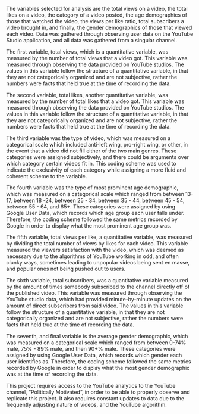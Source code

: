 The variables selected for analysis are the total views on a video, the total likes on a video, the category of a video posted, the age demographics of those that watched the video, the views per like ratio, total subscribers a video brought in, and finally, the gender demographics of those that viewed each video. Data was gathered through observing user data on the YouTube Studio application, and all data was gathered from a singular channel. 

The first variable, total views, which is a quantitative variable, was measured by the number of total views that a video got. This variable was measured through observing the data provided on YouTube studios. The values in this variable follow the structure of a quantitative variable, in that they are not categorically organized and are not subjective, rather the numbers were facts that held true at the time of recording the data. 

The second variable, total likes, another quantitative variable, was measured by the number of total likes that a video got. This variable was measured through observing the data provided on YouTube studios. The values in this variable follow the structure of a quantitative variable, in that they are not categorically organized and are not subjective, rather the numbers were facts that held true at the time of recording the data. 

The third variable was the type of video, which was measured on a categorical scale which included anti-left wing, pro-right wing, or other, in the event that a video did not fill either of the two main genres. These categories were assigned subjectively, and there could be arguments over which category certain videos fit in. This coding scheme was used to indicate the exclusivity of each category while assigning a more fluid and coherent scheme to the variable. 

The fourth variable was the type of most prominent age demographic, which was measured on a categorical scale which ranged from between 13-17, between 18 -24, between 25 - 34, between 35 - 44, between 45 - 54, between 55 - 64, and 65+. These categories were assigned by using Google User Data, which records which age group each user falls under. Therefore, the coding scheme followed the same metrics recorded by Google in order to display what the most prominent age group was. 

The fifth variable, total views per like, a quantitative variable, was measured by dividing the total number of views by likes for each video. This variable measured the viewers satisfaction with the video, which was deemed as necessary due to the algorithms of YouTube working in odd, and often clunky ways, sometimes leading to unpopular videos being sent en masse, and popular ones not being pushed out to users.

The sixth variable, total subscribers, was a quantitative variable measured by the amount of times somebody subscribed to the channel directly off of the published video. This variable was measured through observing the YouTube studio data, which had provided minute-by-minute updates on the amount of direct subscribers from said video. The values in this variable follow the structure of a quantitative variable, in that they are not categorically organized and are not subjective, rather the numbers were facts that held true at the time of recording the data. 

The seventh, and final variable is the average gender demographic, which was measured on a categorical scale which ranged from between 0-74% male, 75% - 89% male, and then 90+% male. These categories were assigned by using Google User Data, which records which gender each user identifies as. Therefore, the coding scheme followed the same metrics recorded by Google in order to display what the most gender demographic was at the time of recording the data. 

This project requires access to the YouTube analytics to the YouTube channel, “Politically Motivated”, in order to be able to properly observe and replicate this project. It also requires constant updates to data due to the frequently adjusting nature of videos, and the YouTube algorithm. 
